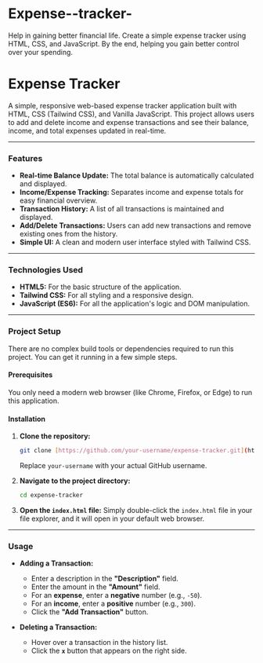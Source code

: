 # Expense--tracker-
Help in gaining better financial life. Create a simple expense tracker using HTML, CSS, and JavaScript. By the end, helping you gain better control over your spending.
# Expense Tracker

A simple, responsive web-based expense tracker application built with HTML, CSS (Tailwind CSS), and Vanilla JavaScript. This project allows users to add and delete income and expense transactions and see their balance, income, and total expenses updated in real-time.

---

### Features

- **Real-time Balance Update:** The total balance is automatically calculated and displayed.
- **Income/Expense Tracking:** Separates income and expense totals for easy financial overview.
- **Transaction History:** A list of all transactions is maintained and displayed.
- **Add/Delete Transactions:** Users can add new transactions and remove existing ones from the history.
- **Simple UI:** A clean and modern user interface styled with Tailwind CSS.

---

### Technologies Used

- **HTML5:** For the basic structure of the application.
- **Tailwind CSS:** For all styling and a responsive design.
- **JavaScript (ES6):** For all the application's logic and DOM manipulation.

---

### Project Setup

There are no complex build tools or dependencies required to run this project. You can get it running in a few simple steps.

#### **Prerequisites**

You only need a modern web browser (like Chrome, Firefox, or Edge) to run this application.

#### **Installation**

1.  **Clone the repository:**
    ```bash
    git clone [https://github.com/your-username/expense-tracker.git](https://github.com/your-username/expense-tracker.git)
    ```
    Replace `your-username` with your actual GitHub username.

2.  **Navigate to the project directory:**
    ```bash
    cd expense-tracker
    ```

3.  **Open the `index.html` file:**
    Simply double-click the `index.html` file in your file explorer, and it will open in your default web browser.

---

### Usage

- **Adding a Transaction:**
    - Enter a description in the **"Description"** field.
    - Enter the amount in the **"Amount"** field.
    - For an **expense**, enter a **negative** number (e.g., `-50`).
    - For an **income**, enter a **positive** number (e.g., `300`).
    - Click the **"Add Transaction"** button.

- **Deleting a Transaction:**
    - Hover over a transaction in the history list.
    - Click the **`x`** button that appears on the right side.
